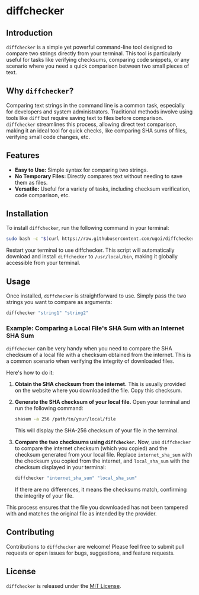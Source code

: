 # diffchecker

## Introduction
`diffchecker` is a simple yet powerful command-line tool designed to compare two strings directly from your terminal. This tool is particularly useful for tasks like verifying checksums, comparing code snippets, or any scenario where you need a quick comparison between two small pieces of text.

## Why `diffchecker`?
Comparing text strings in the command line is a common task, especially for developers and system administrators. Traditional methods involve using tools like `diff` but require saving text to files before comparison. `diffchecker` streamlines this process, allowing direct text comparison, making it an ideal tool for quick checks, like comparing SHA sums of files, verifying small code changes, etc.

## Features
- **Easy to Use:** Simple syntax for comparing two strings.
- **No Temporary Files:** Directly compares text without needing to save them as files.
- **Versatile:** Useful for a variety of tasks, including checksum verification, code comparison, etc.

## Installation

To install `diffchecker`, run the following command in your terminal:

```bash
sudo bash -c "$(curl https://raw.githubusercontent.com/ugoi/diffchecker/main/install.sh)"
```
Restart your terminal to use diffchecker.
This script will automatically download and install `diffchecker` to `/usr/local/bin`, making it globally accessible from your terminal.


## Usage

Once installed, `diffchecker` is straightforward to use. Simply pass the two strings you want to compare as arguments:

```bash
diffchecker "string1" "string2"
```

### Example: Comparing a Local File's SHA Sum with an Internet SHA Sum

`diffchecker` can be very handy when you need to compare the SHA checksum of a local file with a checksum obtained from the internet. This is a common scenario when verifying the integrity of downloaded files.

Here's how to do it:

1. **Obtain the SHA checksum from the internet.** This is usually provided on the website where you downloaded the file. Copy this checksum.

2. **Generate the SHA checksum of your local file.** Open your terminal and run the following command:

   ```bash
   shasum -a 256 /path/to/your/local/file
   ```

   This will display the SHA-256 checksum of your file in the terminal.

3. **Compare the two checksums using `diffchecker`.** Now, use `diffchecker` to compare the internet checksum (which you copied) and the checksum generated from your local file. Replace `internet_sha_sum` with the checksum you copied from the internet, and `local_sha_sum` with the checksum displayed in your terminal:

   ```bash
   diffchecker "internet_sha_sum" "local_sha_sum"
   ```

   If there are no differences, it means the checksums match, confirming the integrity of your file.

This process ensures that the file you downloaded has not been tampered with and matches the original file as intended by the provider.

## Contributing

Contributions to `diffchecker` are welcome! Please feel free to submit pull requests or open issues for bugs, suggestions, and feature requests.

## License

`diffchecker` is released under the [MIT License](LICENSE).
```
